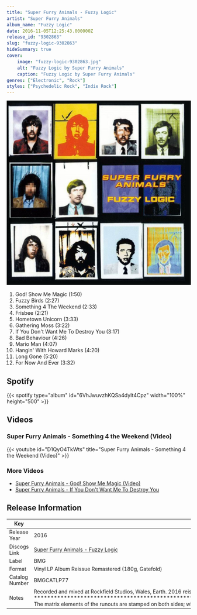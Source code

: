 ```yaml
---
title: "Super Furry Animals - Fuzzy Logic"
artist: "Super Furry Animals"
album_name: "Fuzzy Logic"
date: 2016-11-05T12:25:43.000000Z
release_id: "9302863"
slug: "fuzzy-logic-9302863"
hideSummary: true
cover:
    image: "fuzzy-logic-9302863.jpg"
    alt: "Fuzzy Logic by Super Furry Animals"
    caption: "Fuzzy Logic by Super Furry Animals"
genres: ["Electronic", "Rock"]
styles: ["Psychedelic Rock", "Indie Rock"]
---
```


![Fuzzy Logic by Super Furry Animals](fuzzy-logic-9302863.jpg)

<!-- section break -->

1. God! Show Me Magic (1:50)
2. Fuzzy Birds (2:27)
3. Something 4 The Weekend (2:33)
4. Frisbee (2:21)
5. Hometown Unicorn (3:33)
6. Gathering Moss (3:22)
7. If You Don't Want Me To Destroy You (3:17)
8. Bad Behaviour (4:26)
9. Mario Man (4:07)
10. Hangin' With Howard Marks (4:20)
11. Long Gone (5:20)
12. For Now And Ever (3:32)

<!-- section break -->


## Spotify
{{< spotify type="album" id="6VhJwuvzhKQSa4dyIt4Cpz" width="100%" height="500" >}}



## Videos
### Super Furry Animals - Something 4 the Weekend (Video)
{{< youtube id="D1QyO4TkWts" title="Super Furry Animals - Something 4 the Weekend (Video)" >}}<br>

### More Videos

- [Super Furry Animals - God! Show Me Magic (Video)](https://www.youtube.com/watch?v=d1siktyfFxY)
- [Super Furry Animals - If You Don't Want Me To Destroy You](https://www.youtube.com/watch?v=TT03pCDn6DA)


## Release Information
|  Key           | Value                                                |
| ---------------| ---------------------------------------------------- |
| Release Year   | 2016                                   |
| Discogs Link   | [Super Furry Animals - Fuzzy Logic](https://www.discogs.com/release/9302863-Super-Furry-Animals-Fuzzy-Logic) |
| Label          | BMG |
| Format         | Vinyl LP Album Reissue Remastered (180g, Gatefold) |
| Catalog Number | BMGCATLP77 |
| Notes | Recorded and mixed at Rockfield Studios, Wales, Earth.  2016 reissue of original 1996 release.  2016 new remaster from the original tapes.  *************************************************************************************************************************************************************  The matrix elements of the runouts are stamped on both sides; whereas references to Jonz Loud (or variants of) are etched |